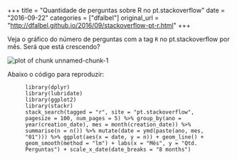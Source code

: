 +++
title = "Quantidade de perguntas sobre R no pt.stackoverflow"
date = "2016-09-22"
categories = ["dfalbel"]
original_url = "http://dfalbel.github.io/2016/09/stackoverflow-pt-r.html"
+++

<p class="post">
<article class="post-content">
<p>
Veja o gráfico do número de perguntas com a tag
<code class="highlighter-rouge">R</code> no pt.stackoverflow por mês.
Será que está crescendo?
</p>
<p>
<img src="http://dfalbel.github.io/images/2016-09-22-stackoverflow-pt-r/unnamed-chunk-1-1.png" alt="plot of chunk unnamed-chunk-1">
</p>
<p>
Abaixo o código para reproduzir:
</p>
<figure class="highlight">
<pre><code class="language-r"><span class="n">library</span><span class="p">(</span><span class="n">dplyr</span><span class="p">)</span><span class="w">
</span><span class="n">library</span><span class="p">(</span><span class="n">lubridate</span><span class="p">)</span><span class="w">
</span><span class="n">library</span><span class="p">(</span><span class="n">ggplot2</span><span class="p">)</span><span class="w">
</span><span class="n">library</span><span class="p">(</span><span class="n">stackr</span><span class="p">)</span><span class="w">
</span><span class="n">stack_search</span><span class="p">(</span><span class="n">tagged</span><span class="w"> </span><span class="o">=</span><span class="w"> </span><span class="s2">&quot;r&quot;</span><span class="p">,</span><span class="w"> </span><span class="n">site</span><span class="w"> </span><span class="o">=</span><span class="w"> </span><span class="s2">&quot;pt.stackoverflow&quot;</span><span class="p">,</span><span class="w"> </span><span class="n">pagesize</span><span class="w"> </span><span class="o">=</span><span class="w"> </span><span class="m">100</span><span class="p">,</span><span class="w"> </span><span class="n">num_pages</span><span class="w"> </span><span class="o">=</span><span class="w"> </span><span class="m">5</span><span class="p">)</span><span class="w"> </span><span class="o">%&gt;%</span><span class="w"> </span><span class="n">group_by</span><span class="p">(</span><span class="n">ano</span><span class="w"> </span><span class="o">=</span><span class="w"> </span><span class="n">year</span><span class="p">(</span><span class="n">creation_date</span><span class="p">),</span><span class="w"> </span><span class="n">mes</span><span class="w"> </span><span class="o">=</span><span class="w"> </span><span class="n">month</span><span class="p">(</span><span class="n">creation_date</span><span class="p">))</span><span class="w"> </span><span class="o">%&gt;%</span><span class="w"> </span><span class="n">summarise</span><span class="p">(</span><span class="n">n</span><span class="w"> </span><span class="o">=</span><span class="w"> </span><span class="n">n</span><span class="p">())</span><span class="w"> </span><span class="o">%&gt;%</span><span class="w"> </span><span class="n">mutate</span><span class="p">(</span><span class="n">date</span><span class="w"> </span><span class="o">=</span><span class="w"> </span><span class="n">ymd</span><span class="p">(</span><span class="n">paste</span><span class="p">(</span><span class="n">ano</span><span class="p">,</span><span class="w"> </span><span class="n">mes</span><span class="p">,</span><span class="w"> </span><span class="s2">&quot;01&quot;</span><span class="p">)))</span><span class="w"> </span><span class="o">%&gt;%</span><span class="w"> </span><span class="n">ggplot</span><span class="p">(</span><span class="n">aes</span><span class="p">(</span><span class="n">x</span><span class="w"> </span><span class="o">=</span><span class="w"> </span><span class="n">date</span><span class="p">,</span><span class="w"> </span><span class="n">y</span><span class="w"> </span><span class="o">=</span><span class="w"> </span><span class="n">n</span><span class="p">))</span><span class="w"> </span><span class="o">+</span><span class="w"> </span><span class="n">geom_line</span><span class="p">()</span><span class="w"> </span><span class="o">+</span><span class="w"> </span><span class="n">geom_smooth</span><span class="p">(</span><span class="n">method</span><span class="w"> </span><span class="o">=</span><span class="w"> </span><span class="s2">&quot;lm&quot;</span><span class="p">)</span><span class="w"> </span><span class="o">+</span><span class="w"> </span><span class="n">labs</span><span class="p">(</span><span class="n">x</span><span class="w"> </span><span class="o">=</span><span class="w"> </span><span class="s2">&quot;M&#xEA;s&quot;</span><span class="p">,</span><span class="w"> </span><span class="n">y</span><span class="w"> </span><span class="o">=</span><span class="w"> </span><span class="s2">&quot;Qtd. Perguntas&quot;</span><span class="p">)</span><span class="w"> </span><span class="o">+</span><span class="w"> </span><span class="n">scale_x_date</span><span class="p">(</span><span class="n">date_breaks</span><span class="w"> </span><span class="o">=</span><span class="w"> </span><span class="s2">&quot;8 months&quot;</span><span class="p">)</span></code></pre>
</figure>
</article>
<br> <ins class="adsbygoogle"></ins> <br>
</p>

